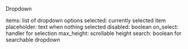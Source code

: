 <!-- @format -->

Dropdown

items: list of dropdown options
selected: currently selected item
placeholder: text when nothing selected
disabled: boolean
on_select: handler for selection
max_height: scrollable height
search: boolean for searchable dropdown
